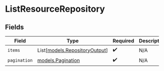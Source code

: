 # ListResourceRepository


## Fields

| Field                                                          | Type                                                           | Required                                                       | Description                                                    |
| -------------------------------------------------------------- | -------------------------------------------------------------- | -------------------------------------------------------------- | -------------------------------------------------------------- |
| `items`                                                        | List[[models.RepositoryOutput](../models/repositoryoutput.md)] | :heavy_check_mark:                                             | N/A                                                            |
| `pagination`                                                   | [models.Pagination](../models/pagination.md)                   | :heavy_check_mark:                                             | N/A                                                            |
